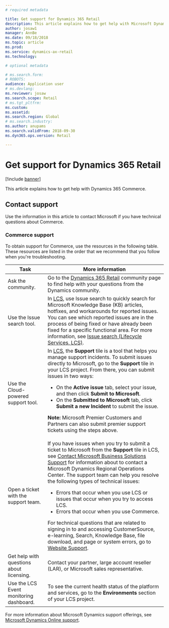 ```yaml
---
# required metadata

title: Get support for Dynamics 365 Retail
description: This article explains how to get help with Microsoft Dynamics 365 Commerce. 
author: josaw1
manager: AnnBe
ms.date: 09/18/2018
ms.topic: article
ms.prod: 
ms.service: dynamics-ax-retail
ms.technology: 

# optional metadata

# ms.search.form: 
# ROBOTS: 
audience: Application user
# ms.devlang: 
ms.reviewer: josaw
ms.search.scope: Retail
# ms.tgt_pltfrm: 
ms.custom: 
ms.assetid: 
ms.search.region: Global
# ms.search.industry: 
ms.author: anupams
ms.search.validFrom: 2018-09-30
ms.dyn365.ops.version: Retail

---
```


# Get support for Dynamics 365 Retail

[!include [banner](../includes/banner.md)]

This article explains how to get help with Dynamics 365 Commerce.

## Contact support

Use the information in this article to contact Microsoft if you have technical questions about Commerce.

### Commerce support

To obtain support for Commerce, use the resources in the following table. These resources are listed in the order that we recommend that you follow when you're troubleshooting.

<table>
<thead>
<tr>
<th>Task</th>
<th>More information</th>
</tr>
</thead>
<tbody>
<tr>
<td>Ask the community.</td>
<td>Go to the <a href="https://community.dynamics.com/365/retail">Dynamics 365 Retail</a> community page to find help with your questions from the Dynamics community.</td>
</tr>
<tr>
<td>Use the Issue search tool.</td>
<td>In <a href="https://lcs.dynamics.com/">LCS</a>, use Issue search to quickly search for Microsoft Knowledge Base (KB) articles, hotfixes, and workarounds for reported issues. You can see which reported issues are in the process of being fixed or have already been fixed for a specific functional area. For more information, see <a href="https://docs.microsoft.com/dynamics365/unified-operations/dev-itpro/lifecycle-services/issue-search-lcs">Issue search (Lifecycle Services, LCS)</a>.</td>
</tr>
<tr>
<td>Use the Cloud-powered support tool.</td>
<td>In <a href="https://lcs.dynamics.com/">LCS</a>, the <strong>Support</strong> tile is a tool that helps you manage support incidents. To submit issues directly to Microsoft, go to the <strong>Support</strong> tile in your LCS project. From there, you can submit issues in two ways:
<ul>
<li>On the <strong>Active issue</strong> tab, select your issue, and then click <strong>Submit to Microsoft</strong>.</li>
<li>On the <strong>Submitted to Microsoft</strong> tab, click <strong>Submit a new Incident</strong> to submit the issue.</li>
</ul>
<p><strong>Note:</strong> Microsoft Premier Customers and Partners can also submit premier support tickets using the steps above.</p>
</td>
</tr>
<tr>
<td>Open a ticket with the support team.</td>
<td>If you have issues when you try to submit a ticket to Microsoft from the <strong>Support</strong> tile in LCS, see <a href="https://mbs.microsoft.com/customersource/northamerica/ax/support/support-news/global_support_contacts_eng">Contact Microsoft Business Solutions Support</a> for information about to contact a Microsoft Dynamics Regional Operations Center. The support team can help you resolve the following types of technical issues:
<ul>
<li>Errors that occur when you use LCS or issues that occur when you try to access LCS.</li>
<li>Errors that occur when you use Commerce.</li>
</ul>
For technical questions that are related to signing in to and accessing CustomerSource, e-learning, Search, Knowledge Base, file download, and page or system errors, go to <a href="https://mbs2.microsoft.com/members/VoiceSupport/VoiceSupportInternal.aspx">Website Support</a>.</td>
</tr>
<tr>
<td>Get help with questions about licensing.</td>
<td>Contact your partner, large account reseller (LAR), or Microsoft sales representative.</td>
</tr>
<tr>
<td>Use the LCS Event monitoring dashboard.</td>
<td>To see the current health status of the platform and services, go to the <strong>Environments</strong> section of your LCS project.</td>
</tr>
</tbody>
</table>

For more information about Microsoft Dynamics support offerings, see [Microsoft Dynamics Online support](https://dynamics.microsoft.com/support/).
